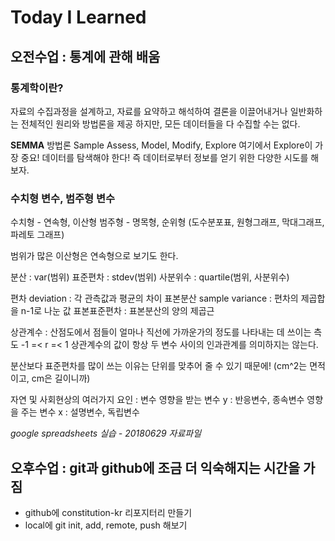 # Today I Learned 

## 오전수업 : 통계에 관해 배움

### 통계학이란?
자료의 수집과정을 설계하고, 자료를 요약하고 해석하여 결론을 이끌어내거나 일반화하는 전체적인 원리와 방법론을 제공
하지만, 모든 데이터들을 다 수집할 수는 없다.

**SEMMA** 방법론
Sample Assess, Model, Modify, Explore
여기에서 Explore이 가장 중요!
데이터를 탐색해야 한다! 즉 데이터로부터 정보를 얻기 위한 다양한 시도를 해보자.

### 수치형 변수, 범주형 변수 
수치형 - 연속형, 이산형
범주형 - 명목형, 순위형 (도수분포표, 원형그래프, 막대그래프, 파레토 그래프)

범위가 많은 이산형은 연속형으로 보기도 한다.

분산 : var(범위)
표준편차 : stdev(범위)
사분위수 : quartile(범위, 사분위수)

편차 deviation : 각 관측값과 평균의 차이 
표본분산 sample variance : 편차의 제곱합을 n-1로 나눈 값
표본표준편차 : 표본분산의 양의 제곱근

상관계수 : 산점도에서 점들이 얼마나 직선에 가까운가의 정도를 나타내는 데 쓰이는 측도
-1 =< r =< 1
상관계수의 값이 항상 두 변수 사이의 인과관계를 의미하지는 않는다.

분산보다 표준편차를 많이 쓰는 이유는 단위를 맞추어 줄 수 있기 때문에! (cm^2는 면적이고, cm은 길이니까)

자연 및 사회현상의 여러가지 요인 : 변수
영향을 받는 변수 y : 반응변수, 종속변수
영향을 주는 변수 x : 설명변수, 독립변수


_google spreadsheets 실습 - 20180629 자료파일_

## 오후수업 : git과 github에 조금 더 익숙해지는 시간을 가짐

- github에 constitution-kr 리포지터리 만들기
- local에 git init, add, remote, push 해보기
